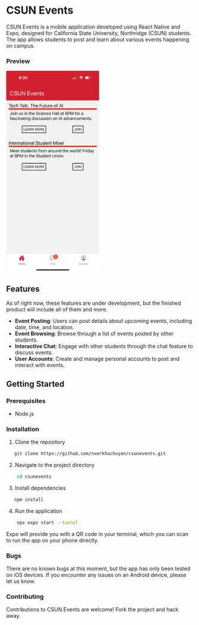 # CSUN Events

CSUN Events is a mobile application developed using React Native and Expo, designed for California State University, Northridge (CSUN) students. The app allows students to post and learn about various events happening on campus.

### Preview

<img alt='screenshot of the app' src='assets/csunevents.jpeg' width='250'>

## Features

As of right now, these features are under development, but the finished product will include all of them and more.

- **Event Posting**: Users can post details about upcoming events, including date, time, and location.
- **Event Browsing**: Browse through a list of events posted by other students.
- **Interactive Chat**: Engage with other students through the chat feature to discuss events.
- **User Accounts**: Create and manage personal accounts to post and interact with events.

## Getting Started

### Prerequisites

- Node.js

### Installation

1. Clone the repository

```bash
   git clone https://github.com/nverkhachoyan/csunevents.git
```

2. Navigate to the project directory

```bash
    cd csunevents
```

3. Install dependencies

```bash
   npm install
```

4. Run the application

```bash
    npx expo start --tunnel
```

Expo will provide you with a QR code in your terminal, which you can scan to run the app on your phone directly.

### Bugs

There are no known bugs at this moment, but the app has only been tested on iOS devices. If you encounter any issues on an Android device, please let us know.

### Contributing

Contributions to CSUN Events are welcome! Fork the project and hack away.
